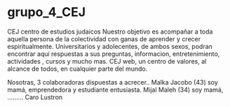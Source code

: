 # grupo_4_CEJ

CEJ centro de estudios judaicos
Nuestro objetivo es acompañar a toda aquella persona de la colectividad con ganas de aprender y crecer espiritualmente.
Universitarios y adolecentes, de ambos sexos,  podran encontrar aqui respuestas a sus preguntas, informacion, entretenimiento, actividades , cursos y mucho mas.
CEJ web, un centro de valores, al alcance de todos, en cualquier parte del mundo.   
  
Nosotras, 3 colaboradoras dispuestas a acrecer.. 
Malka Jacobo (43) soy mamá, emprendedora y estudiante entusiasta.
Mijal Maleh (34) soy mamá, .........
Caro Lustron  
